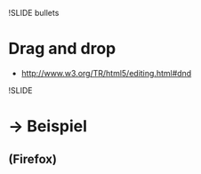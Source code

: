 !SLIDE bullets
# Drag and drop
* <http://www.w3.org/TR/html5/editing.html#dnd>

!SLIDE
# → Beispiel
## (Firefox)
